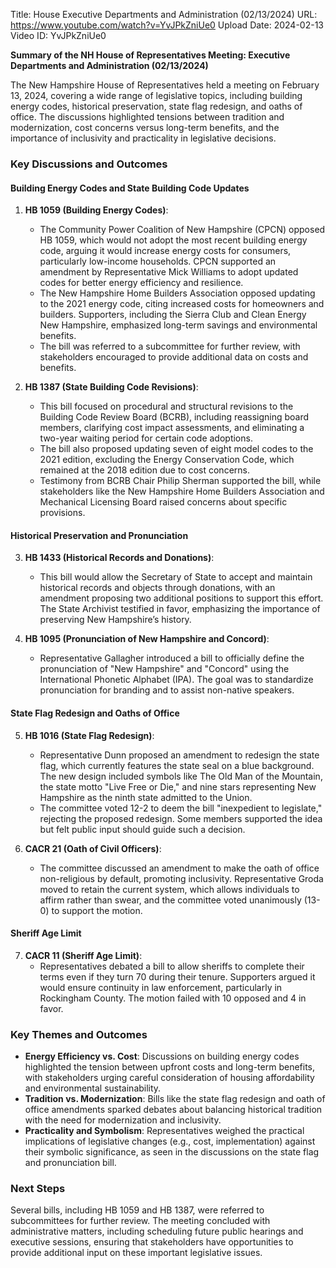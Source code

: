 Title: House Executive Departments and Administration (02/13/2024)
URL: https://www.youtube.com/watch?v=YvJPkZniUe0
Upload Date: 2024-02-13
Video ID: YvJPkZniUe0

**Summary of the NH House of Representatives Meeting: Executive Departments and Administration (02/13/2024)**

The New Hampshire House of Representatives held a meeting on February 13, 2024, covering a wide range of legislative topics, including building energy codes, historical preservation, state flag redesign, and oaths of office. The discussions highlighted tensions between tradition and modernization, cost concerns versus long-term benefits, and the importance of inclusivity and practicality in legislative decisions.

### **Key Discussions and Outcomes**

#### **Building Energy Codes and State Building Code Updates**
1. **HB 1059 (Building Energy Codes)**:
   - The Community Power Coalition of New Hampshire (CPCN) opposed HB 1059, which would not adopt the most recent building energy code, arguing it would increase energy costs for consumers, particularly low-income households. CPCN supported an amendment by Representative Mick Williams to adopt updated codes for better energy efficiency and resilience.
   - The New Hampshire Home Builders Association opposed updating to the 2021 energy code, citing increased costs for homeowners and builders. Supporters, including the Sierra Club and Clean Energy New Hampshire, emphasized long-term savings and environmental benefits.
   - The bill was referred to a subcommittee for further review, with stakeholders encouraged to provide additional data on costs and benefits.

2. **HB 1387 (State Building Code Revisions)**:
   - This bill focused on procedural and structural revisions to the Building Code Review Board (BCRB), including reassigning board members, clarifying cost impact assessments, and eliminating a two-year waiting period for certain code adoptions.
   - The bill also proposed updating seven of eight model codes to the 2021 edition, excluding the Energy Conservation Code, which remained at the 2018 edition due to cost concerns.
   - Testimony from BCRB Chair Philip Sherman supported the bill, while stakeholders like the New Hampshire Home Builders Association and Mechanical Licensing Board raised concerns about specific provisions.

#### **Historical Preservation and Pronunciation**
3. **HB 1433 (Historical Records and Donations)**:
   - This bill would allow the Secretary of State to accept and maintain historical records and objects through donations, with an amendment proposing two additional positions to support this effort. The State Archivist testified in favor, emphasizing the importance of preserving New Hampshire’s history.

4. **HB 1095 (Pronunciation of New Hampshire and Concord)**:
   - Representative Gallagher introduced a bill to officially define the pronunciation of "New Hampshire" and "Concord" using the International Phonetic Alphabet (IPA). The goal was to standardize pronunciation for branding and to assist non-native speakers.

#### **State Flag Redesign and Oaths of Office**
5. **HB 1016 (State Flag Redesign)**:
   - Representative Dunn proposed an amendment to redesign the state flag, which currently features the state seal on a blue background. The new design included symbols like The Old Man of the Mountain, the state motto "Live Free or Die," and nine stars representing New Hampshire as the ninth state admitted to the Union.
   - The committee voted 12-2 to deem the bill "inexpedient to legislate," rejecting the proposed redesign. Some members supported the idea but felt public input should guide such a decision.

6. **CACR 21 (Oath of Civil Officers)**:
   - The committee discussed an amendment to make the oath of office non-religious by default, promoting inclusivity. Representative Groda moved to retain the current system, which allows individuals to affirm rather than swear, and the committee voted unanimously (13-0) to support the motion.

#### **Sheriff Age Limit**
7. **CACR 11 (Sheriff Age Limit)**:
   - Representatives debated a bill to allow sheriffs to complete their terms even if they turn 70 during their tenure. Supporters argued it would ensure continuity in law enforcement, particularly in Rockingham County. The motion failed with 10 opposed and 4 in favor.

### **Key Themes and Outcomes**
- **Energy Efficiency vs. Cost**: Discussions on building energy codes highlighted the tension between upfront costs and long-term benefits, with stakeholders urging careful consideration of housing affordability and environmental sustainability.
- **Tradition vs. Modernization**: Bills like the state flag redesign and oath of office amendments sparked debates about balancing historical tradition with the need for modernization and inclusivity.
- **Practicality and Symbolism**: Representatives weighed the practical implications of legislative changes (e.g., cost, implementation) against their symbolic significance, as seen in the discussions on the state flag and pronunciation bill.

### **Next Steps**
Several bills, including HB 1059 and HB 1387, were referred to subcommittees for further review. The meeting concluded with administrative matters, including scheduling future public hearings and executive sessions, ensuring that stakeholders have opportunities to provide additional input on these important legislative issues.
